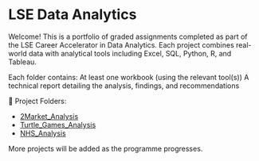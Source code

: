 # LSE Data Analytics
Welcome! This is a portfolio of graded assignments completed as part of the LSE Career Accelerator in Data Analytics. Each project combines real-world data with analytical tools including Excel, SQL, Python, R, and Tableau.

Each folder contains:
At least one workbook (using the relevant tool(s))
A technical report detailing the analysis, findings, and recommendations

📂 Project Folders:
- [2Market_Analysis](./2Market_Analysis)
- [Turtle_Games_Analysis](./Turtle_Games_Analysis)
- [NHS_Analysis](./NHS_Analysis)

More projects will be added as the programme progresses.
